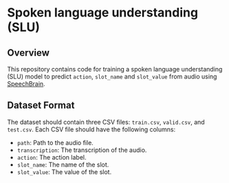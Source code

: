# Spoken language understanding (SLU)

## Overview
This repository contains code for training a spoken language understanding (SLU) model to predict `action`, `slot_name` and `slot_value` from audio using [SpeechBrain](https://github.com/speechbrain/speechbrain/tree/develop).


## Dataset Format
The dataset should contain three CSV files: `train.csv`, `valid.csv`, and `test.csv`. Each CSV file should have the following columns:
- `path`: Path to the audio file.
- `transcription`: The transcription of the audio.
- `action`: The action label.
- `slot_name`: The name of the slot.
- `slot_value`: The value of the slot.